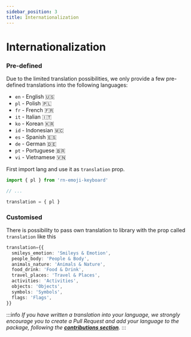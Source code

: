 ```yaml
---
sidebar_position: 3
title: Internationalization
---
```


# Internationalization

### Pre-defined

Due to the limited translation possibilities, we only provide a few pre-defined translations into the following languages:

- `en` - English 🇺🇸
- `pl` - Polish 🇵🇱
- `fr` - French 🇫🇷
- `it` - Italian 🇮🇹
- `ko` - Korean 🇰🇷
- `id` - Indonesian 🇲🇨
- `es` - Spanish 🇪🇸
- `de` - German 🇩🇪
- `pt` - Portuguese 🇧🇷
- `vi` - Vietnamese 🇻🇳

First import lang and use it as `translation` prop.

```ts
import { pl } from 'rn-emoji-keyboard'

// ...

translation = { pl }
```

### Customised

There is possibility to pass own translation to library with the prop called `translation` like this

```ts
translation={{
  smileys_emotion: 'Smileys & Emotion',
  people_body: 'People & Body',
  animals_nature: 'Animals & Nature',
  food_drink: 'Food & Drink',
  travel_places: 'Travel & Places',
  activities: 'Activities',
  objects: 'Objects',
  symbols: 'Symbols',
  flags: 'Flags',
}}
```

:::info
_If you have written a translation into your language, we strongly encourage you to create a Pull Request and add your language to the package, following the [**contributions section**](/docs/contributions/translations)._
:::
